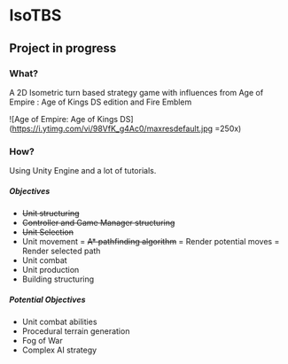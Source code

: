 # IsoTBS
## Project in progress

### What? 
A 2D Isometric turn based strategy game with influences from Age of Empire : Age of Kings DS edition and Fire Emblem

![Age of Empire: Age of Kings DS](https://i.ytimg.com/vi/98VfK_g4Ac0/maxresdefault.jpg =250x)

### How? 
Using Unity Engine and a lot of tutorials.

##### Objectives
- ~~Unit structuring~~
- ~~Controller and Game Manager structuring~~
- ~~Unit Selection~~
- Unit movement
  = ~~A* pathfinding algorithm~~
  = Render potential moves
  = Render selected path
- Unit combat
- Unit production
- Building structuring

##### Potential Objectives
- Unit combat abilities
- Procedural terrain generation
- Fog of War
- Complex AI strategy
